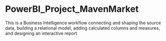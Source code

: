 # PowerBI_Project_MavenMarket
This is a Business Intelligence workflow connecting and shaping the source data, building a relational model, adding calculated columns and measures, and designing an interactive report
